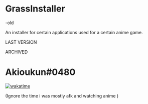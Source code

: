 # GrassInstaller


-old

An installer for certain applications used for a certain anime game.

LAST VERSION 


ARCHIVED 

# Akioukun#0480


[![wakatime](https://wakatime.com/badge/user/28b9ca31-2118-4f91-9024-9b1004ed56be/project/06490618-bed8-4c22-9e71-5327591d05d2.svg)](https://wakatime.com/badge/user/28b9ca31-2118-4f91-9024-9b1004ed56be/project/06490618-bed8-4c22-9e71-5327591d05d2)


(Ignore the time i was mostly afk and watching anime )
